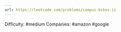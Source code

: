 ```yaml
---
url: https://leetcode.com/problems/campus-bikes-ii
---
```


Difficulty: #medium
Companies: #amazon #google